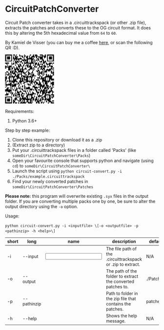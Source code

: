 # CircuitPatchConverter
Circuit Patch converter takes in a .circuittrackspack (or other .zip file), 
extracts the patches and converts these to the OG circuit format.
It does this by altering the 5th hexadecimal value from `64` to `60`.


By Kamiel de Visser (you can buy me a coffee [here](https://www.paypal.com/donate/?business=BXNPFUTTJF25G&no_recurring=0&item_name=Here+you+can+supply+my+everlasting+quest+for+cafe%C3%AFne+%3A%29&currency_code=EUR), or scan the following QR :D).

![QR](./.donate/QR.png)

Requirements: 
1. Python 3.6+

Step by step example:
1. Clone this repository or download it as a .zip
2. (Extract zip to a directory)
3. Put your .circuittrackspack files in a folder called 'Packs' (like `someDir\CircuitPatchConverter\Packs`)
4. Open your favourite console that supports python and navigate (using `cd`) to `someDir\CircuitPatchConverter\` 
4. Launch the script using `python circuit-convert.py -i ./Packs/example.circuittrackspack` 
5. Find your newly converted patches in `someDir\CircuitPatchConverter\Patches`

**Please note:** this program will overwrite existing `.syx` files in the output folder. If you are converting multiple packs one by one, be sure to alter the output directory using the `-o` option.

Usage:

`python circuit-convert.py -i <inputfile> \[-o <outputfile> -p <pathinzip> -h <help>\]`

| short | long        | name               | description                                                 | default    |
|-------|-------------|--------------------|-------------------------------------------------------------|------------|
| -i    | --input     | <input file>       | The file path of the .circuittrackspack or .zip to extract. | N/A        |
| -o    | --output    | <output file>      | The path of the folder to extract the converted patches to. | ./Patches/ |
| -p    | --pathinzip | <path in zip file> | Path to folder in the zip file that contains the patches.   | patches/   |
| -h    | --help      | <help>             | Shows the help message.                                     | N/A        |
